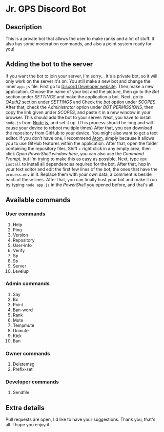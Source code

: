 # Jr. GPS Discord Bot

## Description

This is a private bot that allows the user to make ranks and a lot of stuff. It also has some moderation commands, and also a point system ready for you!

## Adding the bot to the server

If you want the bot to join your server, I'm sorry... It's a private bot, so it will only work on the server it's on. You still make a new bot and change the inner `app.js` file.
First go to [Discord Developer website](https://discordapp.com/developers/).
Then make a new application. Choose the name of your bot and the picture, then go to the *Bot* section under *SETTINGS* and make the application a bot.
Next, go to *OAuth2* section under *SETTINGS* and Check the *bot* option under *SCOPES*.
After that, check the *Administrator* option under *BOT PERMISSIONS*, then copy the link given under *SCOPES*, and paste it in a new window in your browser.
This should add the bot to your server.
Next, you have to install `node.js` from [Node.js](https://nodejs.org/en/), and set it up.
(This process should be long and will cause your device to reboot multiple times)
After that, you can download the repository from GitHub to your device.
You might also want to get a text editor. If you don't have one, I recommend [Atom](https://atom.io/), simply because it allows you to use GitHub features within the application.
After that, open the folder containing the repository files, Shift + right click in any empty area, then click *Open PowerShell window here*, you can also use the *Command Prompt*, but I'm trying to make this as easy as possible.
Next, type `npm install` to install all dependencies required for the bot.
After that, hop in your text editor and edit the first few lines of the bot, the ones that have the `process.env` in it. Replace them with your own data, a comment is beside each of these lines.
After that, you can finally host your bot and make it run by typing `node app.js` in the *PowerShell* you opened before, and that's all.

## Available commands

### User commands
1. Help
2. Ping
3. Version
4. Repository
5. User-info
6. Verify
7. Sp
8. Ss
9. Server
10. Levelup

### Admin commands
1. Say
2. Bc
3. Point
4. Ban-word
5. Rank
6. Mute
7. Tempmute
8. Unmute
9. Kick
10. Ban

### Owner commands
1. Deletemsg
2. Prefix-set

### Developer commands
1. Sendfile

## Extra details
Pull requests are open, I'd like to have your suggestions.
Thank you, that's all. I hope you enjoy it.
